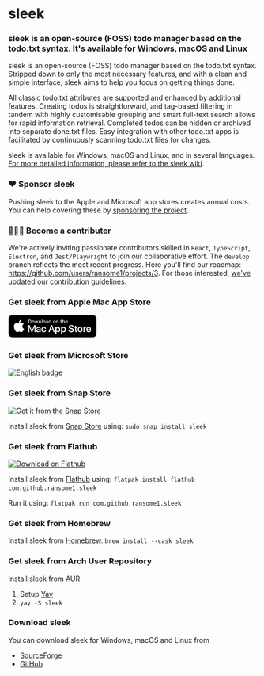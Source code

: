 # sleek

### sleek is an open-source (FOSS) todo manager based on the todo.txt syntax. It's available for Windows, macOS and Linux
sleek is an open-source (FOSS) todo manager based on the todo.txt syntax. Stripped down to only the most necessary features, and with a clean and simple interface, sleek aims to help you focus on getting things done.

All classic todo.txt attributes are supported and enhanced by additional features. Creating todos is straightforward, and tag-based filtering in tandem with highly customisable grouping and smart full-text search allows for rapid information retrieval. Completed todos can be hidden or archived into separate done.txt files. Easy integration with other todo.txt apps is facilitated by continuously scanning todo.txt files for changes.

sleek is available for Windows, macOS and Linux, and in several languages. [For more detailed information, please refer to the sleek wiki](https://github.com/ransome1/sleek/wiki).

### ❤️ Sponsor sleek
Pushing sleek to the Apple and Microsoft app stores creates annual costs. You can help covering these by [sponsoring the project](https://github.com/sponsors/ransome1).

### 👩🏾‍💻 Become a contributer
We're actively inviting passionate contributors skilled in `React`, `TypeScript`, `Electron`, and `Jest/Playwright` to join our collaborative effort. The `develop` branch reflects the most recent progress. Here you'll find our roadmap: https://github.com/users/ransome1/projects/3. For those interested, [we've updated our contribution guidelines](https://github.com/ransome1/sleek/wiki/Contributing-Guidelines).

### Get sleek from Apple Mac App Store
<a href="https://apps.apple.com/us/app/sleek-todo-manager/id1614704209" target="blank"><img src='assets/store_badges/Download_on_the_Mac_App_Store.png' alt='Get sleek from Apple Mac App Store' width='180'/></a>

### Get sleek from Microsoft Store
<a href="//www.microsoft.com/store/apps/9NWM2WXF60KR?cid=storebadge&ocid=badge" target="blank"><img src='https://developer.microsoft.com/store/badges/images/English_get-it-from-MS.png' alt='English badge' width='180'/></a>

### Get sleek from Snap Store
[![Get it from the Snap Store](https://snapcraft.io/static/images/badges/en/snap-store-black.svg)](https://snapcraft.io/sleek)

Install sleek from [Snap Store](https://snapcraft.io/sleek) using: `sudo snap install sleek`

### Get sleek from Flathub
<a href="https://flathub.org/apps/details/com.github.ransome1.sleek" target="blank"><img width='180' alt="Download on Flathub" src="https://flathub.org/assets/badges/flathub-badge-en.png"/></a>

Install sleek from [Flathub](https://flathub.org/apps/details/com.github.ransome1.sleek) using: `flatpak install flathub com.github.ransome1.sleek`

Run it using: `flatpak run com.github.ransome1.sleek`

### Get sleek from Homebrew
Install sleek from [Homebrew](https://formulae.brew.sh/cask/sleek).
`brew install --cask sleek`

### Get sleek from Arch User Repository
Install sleek from [AUR](https://aur.archlinux.org/packages/sleek/).
1. Setup [Yay](https://github.com/Jguer/yay#installation)
2. `yay -S sleek`

### Download sleek
You can download sleek for Windows, macOS and Linux from
- [SourceForge](https://sourceforge.net/p/sleek/)
- [GitHub](https://github.com/ransome1/sleek/releases/latest)